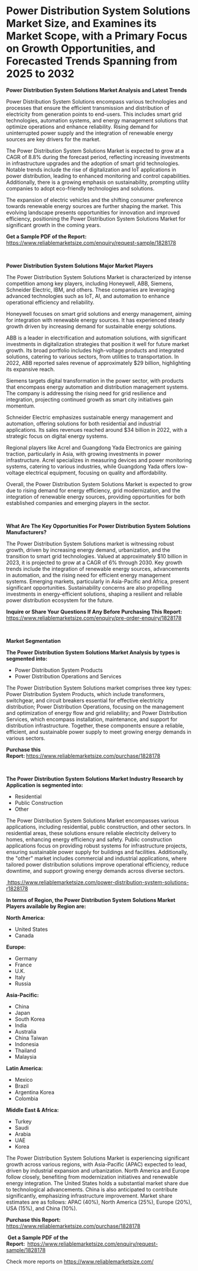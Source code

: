 <p><h1>Power Distribution System Solutions Market Size, and Examines its Market Scope, with a Primary Focus on Growth Opportunities, and Forecasted Trends Spanning from 2025 to 2032</h1></p><p><strong>Power Distribution System Solutions Market Analysis and Latest Trends</strong></p>
<p><p>Power Distribution System Solutions encompass various technologies and processes that ensure the efficient transmission and distribution of electricity from generation points to end-users. This includes smart grid technologies, automation systems, and energy management solutions that optimize operations and enhance reliability. Rising demand for uninterrupted power supply and the integration of renewable energy sources are key drivers for the market.</p><p>The Power Distribution System Solutions Market is expected to grow at a CAGR of 8.8% during the forecast period, reflecting increasing investments in infrastructure upgrades and the adoption of smart grid technologies. Notable trends include the rise of digitalization and IoT applications in power distribution, leading to enhanced monitoring and control capabilities. Additionally, there is a growing emphasis on sustainability, prompting utility companies to adopt eco-friendly technologies and solutions. </p><p>The expansion of electric vehicles and the shifting consumer preference towards renewable energy sources are further shaping the market. This evolving landscape presents opportunities for innovation and improved efficiency, positioning the Power Distribution System Solutions Market for significant growth in the coming years.</p></p>
<p><strong>Get a Sample PDF of the Report:&nbsp;</strong> <a href="https://www.reliablemarketsize.com/enquiry/request-sample/1828178?utm_campaign=2233&utm_medium=2&utm_source=Github&utm_content=ia&utm_term=14022025&utm_id=power-distribution-system-solutions">https://www.reliablemarketsize.com/enquiry/request-sample/1828178</a></p>
<p>&nbsp;</p>
<p><strong>Power Distribution System Solutions Major Market Players</strong></p>
<p><p>The Power Distribution System Solutions Market is characterized by intense competition among key players, including Honeywell, ABB, Siemens, Schneider Electric, IBM, and others. These companies are leveraging advanced technologies such as IoT, AI, and automation to enhance operational efficiency and reliability.</p><p>Honeywell focuses on smart grid solutions and energy management, aiming for integration with renewable energy sources. It has experienced steady growth driven by increasing demand for sustainable energy solutions.</p><p>ABB is a leader in electrification and automation solutions, with significant investments in digitalization strategies that position it well for future market growth. Its broad portfolio includes high-voltage products and integrated solutions, catering to various sectors, from utilities to transportation. In 2022, ABB reported sales revenue of approximately $29 billion, highlighting its expansive reach.</p><p>Siemens targets digital transformation in the power sector, with products that encompass energy automation and distribution management systems. The company is addressing the rising need for grid resilience and integration, projecting continued growth as smart city initiatives gain momentum.</p><p>Schneider Electric emphasizes sustainable energy management and automation, offering solutions for both residential and industrial applications. Its sales revenues reached around $34 billion in 2022, with a strategic focus on digital energy systems.</p><p>Regional players like Acrel and Guangdong Yada Electronics are gaining traction, particularly in Asia, with growing investments in power infrastructure. Acrel specializes in measuring devices and power monitoring systems, catering to various industries, while Guangdong Yada offers low-voltage electrical equipment, focusing on quality and affordability.</p><p>Overall, the Power Distribution System Solutions Market is expected to grow due to rising demand for energy efficiency, grid modernization, and the integration of renewable energy sources, providing opportunities for both established companies and emerging players in the sector.</p></p>
<p>&nbsp;</p>
<p><strong>What Are The Key Opportunities For Power Distribution System Solutions Manufacturers?</strong></p>
<p><p>The Power Distribution System Solutions market is witnessing robust growth, driven by increasing energy demand, urbanization, and the transition to smart grid technologies. Valued at approximately $10 billion in 2023, it is projected to grow at a CAGR of 6% through 2030. Key growth trends include the integration of renewable energy sources, advancements in automation, and the rising need for efficient energy management systems. Emerging markets, particularly in Asia-Pacific and Africa, present significant opportunities. Sustainability concerns are also propelling investments in energy-efficient solutions, shaping a resilient and reliable power distribution ecosystem for the future.</p></p>
<p><strong>Inquire or Share Your Questions If Any Before Purchasing This Report:</strong> <a href="https://www.reliablemarketsize.com/enquiry/pre-order-enquiry/1828178?utm_campaign=2233&utm_medium=2&utm_source=Github&utm_content=ia&utm_term=14022025&utm_id=power-distribution-system-solutions">https://www.reliablemarketsize.com/enquiry/pre-order-enquiry/1828178</a></p>
<p>&nbsp;</p>
<p><strong>Market Segmentation</strong></p>
<p><strong>The Power Distribution System Solutions Market Analysis by types is segmented into:</strong></p>
<p><ul><li>Power Distribution System Products</li><li>Power Distribution Operations and Services</li></ul></p>
<p><p>The Power Distribution System Solutions market comprises three key types: Power Distribution System Products, which include transformers, switchgear, and circuit breakers essential for effective electricity distribution; Power Distribution Operations, focusing on the management and optimization of energy flow and grid reliability; and Power Distribution Services, which encompass installation, maintenance, and support for distribution infrastructure. Together, these components ensure a reliable, efficient, and sustainable power supply to meet growing energy demands in various sectors.</p></p>
<p><strong>Purchase this Report:&nbsp;</strong><a href="https://www.reliablemarketsize.com/purchase/1828178?utm_campaign=2233&utm_medium=2&utm_source=Github&utm_content=ia&utm_term=14022025&utm_id=power-distribution-system-solutions">https://www.reliablemarketsize.com/purchase/1828178</a></p>
<p>&nbsp;</p>
<p><strong>The Power Distribution System Solutions Market Industry Research by Application is segmented into:</strong></p>
<p><ul><li>Residential</li><li>Public Construction</li><li>Other</li></ul></p>
<p><p>The Power Distribution System Solutions Market encompasses various applications, including residential, public construction, and other sectors. In residential areas, these solutions ensure reliable electricity delivery to homes, enhancing energy efficiency and safety. Public construction applications focus on providing robust systems for infrastructure projects, ensuring sustainable power supply for buildings and facilities. Additionally, the "other" market includes commercial and industrial applications, where tailored power distribution solutions improve operational efficiency, reduce downtime, and support growing energy demands across diverse sectors.</p></p>
<p><a href="https://www.reliablemarketsize.com/power-distribution-system-solutions-r1828178?utm_campaign=2233&utm_medium=2&utm_source=Github&utm_content=ia&utm_term=14022025&utm_id=power-distribution-system-solutions">&nbsp;https://www.reliablemarketsize.com/power-distribution-system-solutions-r1828178</a></p>
<p><strong>In terms of Region, the Power Distribution System Solutions Market Players available by Region are:</strong></p>
<p>
    <p> <strong> North America: </strong>
        <ul>
            <li>United States</li>
            <li>Canada</li>
        </ul>
        </p> 
    <p> <strong> Europe: </strong>
        <ul>
            <li>Germany</li>
            <li>France</li>
            <li>U.K.</li>
            <li>Italy</li>
            <li>Russia</li>
        </ul>
        </p> 
    <p> <strong> Asia-Pacific: </strong>
        <ul>
            <li>China</li>
            <li>Japan</li>
            <li>South Korea</li>
            <li>India</li>
            <li>Australia</li>
            <li>China Taiwan</li>
            <li>Indonesia</li>
            <li>Thailand</li>
            <li>Malaysia</li>
        </ul>
        </p> 
    <p> <strong> Latin America: </strong>
        <ul>
            <li>Mexico</li>
            <li>Brazil</li>
            <li>Argentina Korea</li>
            <li>Colombia</li>
        </ul>
        </p> 
    <p> <strong> Middle East & Africa: </strong>
        <ul>
            <li>Turkey</li>
            <li>Saudi</li>
            <li>Arabia</li>
            <li>UAE</li>
            <li>Korea</li>
        </ul>
    </p>
    </p>
<p><p>The Power Distribution System Solutions Market is experiencing significant growth across various regions, with Asia-Pacific (APAC) expected to lead, driven by industrial expansion and urbanization. North America and Europe follow closely, benefiting from modernization initiatives and renewable energy integration. The United States holds a substantial market share due to technological advancements. China is also anticipated to contribute significantly, emphasizing infrastructure improvement. Market share estimates are as follows: APAC (40%), North America (25%), Europe (20%), USA (15%), and China (10%).</p></p>
<p><strong>Purchase this Report: </strong><a href="https://www.reliablemarketsize.com/purchase/1828178?utm_campaign=2233&utm_medium=2&utm_source=Github&utm_content=ia&utm_term=14022025&utm_id=power-distribution-system-solutions">https://www.reliablemarketsize.com/purchase/1828178</a></p>
<p>&nbsp;<strong>Get a Sample PDF of the Report:&nbsp;&nbsp;</strong><a href="https://www.reliablemarketsize.com/enquiry/request-sample/1828178?utm_campaign=2233&utm_medium=2&utm_source=Github&utm_content=ia&utm_term=14022025&utm_id=power-distribution-system-solutions">https://www.reliablemarketsize.com/enquiry/request-sample/1828178</a></p>
<p><strong></strong></p>
<p>Check more reports on <a href="https://www.reliablemarketsize.com/?utm_campaign=2233&utm_medium=2&utm_source=Github&utm_content=ia&utm_term=14022025&utm_id=power-distribution-system-solutions">https://www.reliablemarketsize.com/</a></p>